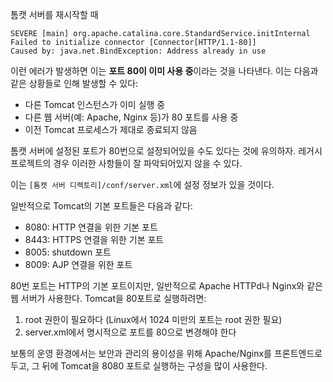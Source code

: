 톰캣 서버를 재시작할 때

```
SEVERE [main] org.apache.catalina.core.StandardService.initInternal Failed to initialize connector [Connector[HTTP/1.1-80]]
Caused by: java.net.BindException: Address already in use
```

이런 에러가 발생하면 이는 **포트 80이 이미 사용 중**이라는 것을 나타낸다. 이는 다음과 같은 상황들로 인해 발생할 수 있다:
- 다른 Tomcat 인스턴스가 이미 실행 중
- 다른 웹 서버(예: Apache, Nginx 등)가 80 포트를 사용 중
- 이전 Tomcat 프로세스가 제대로 종료되지 않음

톰캣 서버에 설정된 포트가 80번으로 설정되어있을 수도 있다는 것에 유의하자. 레거시 프로젝트의 경우 이러한 사항들이 잘 파악되어있지 않을 수 있다.

이는 `[톰캣 서버 디렉토리]/conf/server.xml`에 설정 정보가 있을 것이다.

일반적으로 Tomcat의 기본 포트들은 다음과 같다:
- 8080: HTTP 연결을 위한 기본 포트
- 8443: HTTPS 연결을 위한 기본 포트
- 8005: shutdown 포트
- 8009: AJP 연결을 위한 포트

80번 포트는 HTTP의 기본 포트이지만, 일반적으로 Apache HTTPd나 Nginx와 같은 웹 서버가 사용한다. Tomcat을 80포트로 실행하려면:
1. root 권한이 필요하다 (Linux에서 1024 미만의 포트는 root 권한 필요)
2. server.xml에서 명시적으로 포트를 80으로 변경해야 한다

보통의 운영 환경에서는 보안과 관리의 용이성을 위해 Apache/Nginx를 프론트엔드로 두고, 그 뒤에 Tomcat을 8080 포트로 실행하는 구성을 많이 사용한다.
